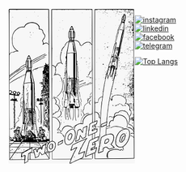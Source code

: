 <img align="left" src="https://github.com/bobandmermaid/png/raw/main/git2.png" />

[![instagram](https://img.shields.io/badge/-trialist-313131?style=flat-square&labelColor=313131&logo=Instagram&logoColor=white&color=313131)](https://www.instagram.com/trialist/)   
[![linkedin](https://img.shields.io/badge/-bobandmermaid-313131?style=flat-square&labelColor=313131&logo=LinkedIn&logoColor=white&color=313131)](https://www.linkedin.com/in/bobandmermaid/)      
[![facebook](https://img.shields.io/badge/-bobandmermaid-313131?style=flat-square&labelColor=313131&logo=Facebook&logoColor=white&color=313131)](https://www.facebook.com/bobandmermaid)     
[![telegram](https://img.shields.io/badge/-@bobandmermaid-313131?style=flat-square&labelColor=313131&logo=Telegram&logoColor=white&color=313131)](https://t.me/bobandmermaid)    

[![Top Langs](https://github-readme-stats.vercel.app/api/top-langs/?username=bobandmermaid&langs_count=8&layout=compact)](https://github.com/anuraghazra/github-readme-stats)
<!--
**bobandmermaid/bobandmermaid** is a ✨ _special_ ✨ repository because its `README.md` (this file) appears on your GitHub profile.

Here are some ideas to get you started:

- 🔭 I’m currently working on ...
- 🌱 I’m currently learning ...
- 👯 I’m looking to collaborate on ...
- 🤔 I’m looking for help with ...
- 💬 Ask me about ...
- 📫 How to reach me: ...
- 😄 Pronouns: ...
- ⚡ Fun fact: ...
-->
